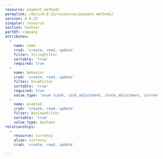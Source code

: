 ```yaml
---
resource: payment_methods
permalink: /docs/0.0.23/resources/payment_methods/
version: 0.0.23
singular: resource
section: Cashier
partOf: company
attributes:
  -
    name: name
    crud: 'create, read, update'
    filter: StringFilter
    sortable: 'true'
    required: true
  -
    name: behavior
    crud: 'create, read, update'
    filter: EnumFilter
    sortable: 'true'
    required: true
    value_type: 'enum (cash, cash_adjustment, stock_adjustment, current_account, check, card, other, difference, mercado_pago)'
  -
    name: enabled
    crud: 'create, read, update'
    filter: BooleanFilter
    sortable: 'true'
    value_type: boolean
relationships:
  -
    resource: currency
    alias: currency
    crud: 'create, read, update'

---
```

